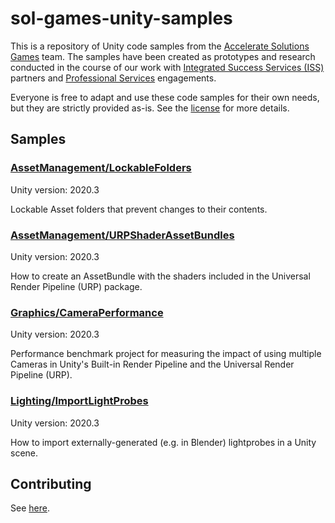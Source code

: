 # sol-games-unity-samples
This is a repository of Unity code samples from the [Accelerate Solutions Games](https://unity.com/solutions/accelerate-solutions-industry) team. The samples have been created as prototypes and research conducted in the course of our work with [Integrated Success Services (ISS)](https://unity.com/success-plans) partners and [Professional Services](https://unity.com/professional-services) engagements.

Everyone is free to adapt and use these code samples for their own needs, but they are strictly provided as-is. See the [license](LICENSE.md) for more details.

## Samples

### [AssetManagement/LockableFolders](./AssetManagement/LockableFolders/)
Unity version: 2020.3

Lockable Asset folders that prevent changes to their contents.

### [AssetManagement/URPShaderAssetBundles](./AssetManagement/URPShaderAssetBundles/)
Unity version: 2020.3

How to create an AssetBundle with the shaders included in the Universal Render Pipeline (URP) package.

### [Graphics/CameraPerformance](./Graphics/CameraPerformance/)
Unity version: 2020.3

Performance benchmark project for measuring the impact of using multiple Cameras in Unity's Built-in Render Pipeline and the Universal Render Pipeline (URP).

### [Lighting/ImportLightProbes](./Lighting/ImportLightProbes/)
Unity version: 2020.3

How to import externally-generated (e.g. in Blender) lightprobes in a Unity scene.


## Contributing
See [here](CONTRIBUTING.md).
